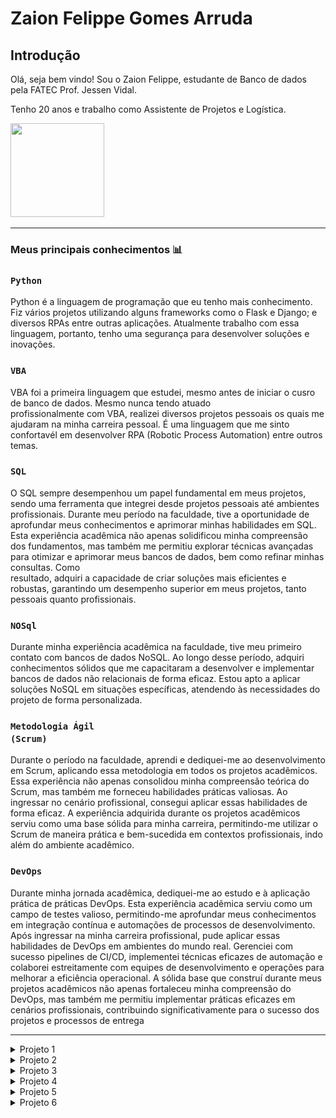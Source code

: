  # Zaion Felippe Gomes Arruda
  
  ## Introdução
  
  Olá, seja bem vindo! Sou o Zaion Felippe, estudante de Banco de dados pela FATEC Prof. Jessen Vidal. 
  
  Tenho 20 anos e trabalho como Assistente de Projetos e Logística. <br/>
  
  <img src="https://avatars.githubusercontent.com/u/81268185?v=4" height="150" width="150"/>

  ---
  
  ### Meus principais conhecimentos :bar_chart:
  
  ### <code>Python</code>
  
  Python é a linguagem de programação que eu tenho mais conhecimento. Fiz vários projetos utilizando alguns frameworks 
  como o Flask e Django; e diversos RPAs entre outras aplicações.
  Atualmente trabalho com essa linguagem, portanto, tenho uma segurança para desenvolver soluções e inovações.
  
  ### <code>VBA</code>
  
  VBA foi a primeira linguagem que estudei, mesmo antes de iniciar o cusro de banco de dados. Mesmo nunca tendo atuado 	 
  profissionalmente com VBA, realizei diversos projetos pessoais os quais me ajudaram na minha carreira pessoal. É uma 
  linguagem que me sinto confortavél em desenvolver RPA (Robotic Process Automation) entre outros temas.

  ### <code>SQL</code>
  
  O SQL sempre desempenhou um papel fundamental em meus projetos, sendo uma ferramenta que integrei desde projetos pessoais até ambientes profissionais. Durante meu 
  período na faculdade, tive a oportunidade de aprofundar meus conhecimentos e aprimorar minhas habilidades em SQL. Esta experiência acadêmica não apenas solidificou 
  minha 
  compreensão dos fundamentos, mas também me permitiu explorar técnicas avançadas para otimizar e aprimorar meus bancos de dados, bem como refinar minhas consultas. Como  
  resultado, adquiri a capacidade de criar soluções mais eficientes e robustas, garantindo um desempenho superior em meus projetos, tanto pessoais quanto profissionais.

  ### <code>NOSql</code>
 Durante minha experiência acadêmica na faculdade, tive meu primeiro contato com bancos de dados NoSQL. Ao longo desse período, adquiri conhecimentos sólidos que me 
 capacitaram a desenvolver e implementar bancos de dados não relacionais de forma eficaz. Estou apto a aplicar soluções NoSQL em situações específicas, atendendo às 
 necessidades do projeto de forma personalizada.

 ### <code>Metodologia Ágil (Scrum)</code>
 Durante o período na faculdade, aprendi e dediquei-me ao desenvolvimento em Scrum, aplicando essa metodologia em todos os projetos 
 acadêmicos. Essa experiência não apenas consolidou minha compreensão teórica do Scrum, mas também me forneceu habilidades práticas valiosas. Ao ingressar no cenário 
 profissional, consegui aplicar essas habilidades de forma eficaz. A experiência adquirida durante os projetos acadêmicos serviu como uma base sólida para minha carreira, 
 permitindo-me utilizar o Scrum de maneira prática e bem-sucedida em contextos profissionais, indo além do ambiente acadêmico.


 ### <code>DevOps</code>
 Durante minha jornada acadêmica, dediquei-me ao estudo e à aplicação prática de práticas DevOps. Esta experiência acadêmica serviu como um campo de 
 testes valioso, permitindo-me aprofundar meus conhecimentos em integração contínua e automações de processos de desenvolvimento. Após ingressar na minha 
 carreira profissional, pude aplicar essas habilidades de DevOps em ambientes do mundo real. Gerenciei com sucesso pipelines de CI/CD, implementei técnicas eficazes de 
 automação e colaborei estreitamente com equipes de desenvolvimento e operações para melhorar a eficiência operacional. A sólida base que construí durante meus projetos 
 acadêmicos não apenas fortaleceu minha compreensão do DevOps, mas também me permitiu implementar práticas eficazes em cenários profissionais, contribuindo 
 significativamente para o sucesso dos projetos e processos de entrega
 
 ---
  <details>
  
  <summary>Projeto 1</summary>
  
  # Projeto 1: 1º Semestre de 2021
  
  ### Parceiro Acadêmico
  FATEC São José dos Campos - Prof. Jessen Vidal
  
  ### Descrição do Projeto
  
Este projeto tem como objetivo criar um assistente virtual financeiro para ajudar pessoas a gerenciar melhor suas finanças pessoais. O assistente virtual foi capaz de se comunicar com o usuário por meio de comandos de voz ou texto, com acesso a informações financeiras do usuário, como contas bancárias, cartões de crédito e investimentos.
  
  ### Tecnologias adotadas na solução
  ### <img src="https://github.com/devicons/devicon/blob/master/icons/python/python-original.svg" width="40" height="40"/> Python 
  Neste projeto de assistente virtual financeiro, a tecnologia Python foi utilizada como linguagem de programação para a criação do software. Python é uma linguagem de programação de alto nível, com sintaxe simples e de fácil leitura, que é amplamente utilizada no desenvolvimento de soluções tecnológicas. É uma escolha popular para desenvolvimento de assistentes virtuais, pois tem uma grande variedade de bibliotecas disponíveis para processamento de linguagem natural, reconhecimento de voz, acesso a APIs de serviços financeiros, dentre outras funcionalidades.
  
  ### Contribuições Pessoais
  
Minhas contribuições para este projeto pode ajudar os usuários a tomar decisões informadas sobre finanças pessoais e investimentos, tornando esses assuntos mais acessíveis e compreensíveis para todos.

<details>
	
<summary>Descobrindo seu perfil</summary>

```py

def perfil():
    result = 0
    sai_som('Você já fez sua reserva de emergência? ')
    p1 = str(input('')).upper()

    sai_som('Aceitaria riscos para maximizar ganhos? ')
    p2 = str(input('')).upper()

    sai_som('Tem a meta de guardar dinheiro para um futuro a longo prazo, como aposentadoria? ')
    p3 = str(input('')).upper()

    sai_som('Você tem experiência ou formação no mercado financeiro? ')
    p4 = str(input('')).upper()

    sai_som('Você já investe ou investiu nos últimos meses? ')
    p5 = str(input('')).upper()

    sai_som('Você conseguiria destinar de 10% a 15% do seu salario a investimentos? ')
    p6 = str(input('')).upper()
	
    #bloco de condição -> atribuir link do código completo
	
    if result <8:
        sai_som(f'Você é um investidor Iniciante pois sua pontuação foi de {result} pontos!')
    if result >= 8 and result <10:
        sai_som(f'Você é um investidor Pleno pois sua pontuação foi de {result} pontos!')
    if result >= 10:
        sai_som(f'Você é um investidor Experiente pois sua pontuação foi de {result} pontos!')

 ```
 
Esse é um código consiste em uma função chamada perfil(). Ela tem como objetivo realizar uma espécie de "questionário" para determinar o perfil do investidor, a partir de algumas perguntas relacionadas ao comportamento financeiro e ao conhecimento em investimentos.
As perguntas são feitas por meio de uma mensagem sonora, seguida de uma pergunta apresentada na tela, onde o usuário deve responder digitando "sim" ou "não". As respostas são armazenadas em variáveis, que são avaliadas em um bloco de decisão condicional.
Cada resposta "sim" adiciona 2 pontos à pontuação total, enquanto cada resposta "não" adiciona apenas 1 ponto. Depois de avaliar todas as respostas, o código determina o perfil do investidor com base na pontuação total.
Se a pontuação for menor que 8, o investidor é classificado como "Iniciante". Se a pontuação estiver entre 8 e 9, o investidor é classificado como "Pleno". Se a pontuação for maior ou igual a 10, o investidor é classificado como "Experiente".
        
</details>

<details>

<summary>Buscando código de ação</summary>

  ```py
	def codigo():
	    sai_som('De qual empresa deseja saber o código de ação? ')
	    cod_acao = str(input('')).upper()

	    #Imprimi o valor e printa o código de ação
	    if cod_acao == ('NETFLIX'):
		sai_som('O código de ação dessa empresa é: NFLX34')

	    elif cod_acao == ('ITAU'):
		sai_som('O código de ação dessa empresa é: ITUB3F')

	    elif cod_acao == ('VALE'):
		sai_som('O código de ação dessa empresa é: VALE5')

	    elif cod_acao == ('PETROBRAS'):
		sai_som('O código de ação dessa empresa é: PETR4F')

	    elif cod_acao == ('FACEBOOK'):
		sai_som('O código de ação dessa empresa é: FB')
	
  ```
  
Este código contém uma função chamada codigo(), que solicita ao usuário o nome da empresa da qual ele deseja obter o código de ação. Em seguida, é feita uma verificação condicional para determinar qual é a empresa selecionada e, em seguida, é exibido o código de ação correspondente.
Cada if é verificado em ordem e, se uma correspondência for encontrada, o código correspondente é exibido e nenhum outro if será verificado.
É importante notar que o código pressupõe que o usuário digitará o nome da empresa corretamente, sem erros de digitação ou grafia. Se o usuário digitar o nome da empresa de maneira diferente do que foi previsto, o código não será capaz de reconhecer e retornar o código de ação correto.

</details>

<details>

<summary>Notícias</summary>

```py

from config import sai_som
import requests
from bs4 import BeautifulSoup
#Site utilizado: https://www.infomoney.com.br/ (Podendo haver expansão)
response = requests.get('https://www.infomoney.com.br/')
conteudo = response.content
site = BeautifulSoup(conteudo, 'html.parser')

#Html da notícia
noticias = site.find('div', attrs={'class': 'col-12 col-lg-6'})
noticias2 = site.find('div', attrs={'class': 'col-12 col-lg-6 px-0 px-lg-3 mb-3 mb-lg-0'})

def informacoes():
    #Notícia 1:
    atributo1 = noticias.find('div', attrs={'class': 'row m-0 border-t-mobile py-3 py-lg-0 pb-lg-3'})
    titulo1 = atributo1.find('span', attrs={'class': 'hl-title hl-title-4'})
    resposta1 = titulo1.text
    sai_som(resposta1)
    print()

     #Notícia 2
    atributo2 = noticias.find('div', attrs={'class': 'row m-0 py-3 border-t'})
    titulo2 = atributo2.find('span', attrs={'class': 'hl-title hl-title-4'})
    resposta2 = titulo2.text
    sai_som(resposta2 )
    print()
    
   #Mais notícias -> atribuir link do código completo

```

Esse código é responsável por extrair notícias do site InfoMoney e reproduzir em voz alta utilizando a função sai_som que está definida no arquivo config.py.
O código utiliza a biblioteca requests para fazer uma requisição ao site e obter o seu conteúdo, que é armazenado na variável conteudo. Em seguida, utiliza a biblioteca BeautifulSoup para "parsear" o conteúdo HTML e extrair as informações desejadas.
As notícias são representadas no código pelos atributos noticias e noticias2, que correspondem aos dois blocos de notícias que aparecem na página inicial do InfoMoney. Para cada notícia, o código utiliza o método find do objeto BeautifulSoup para encontrar o elemento HTML que contém o título da notícia, e em seguida extrai o texto do título usando o atributo text.
O código então chama a função sai_som para reproduzir o título da notícia em voz alta, e em seguida imprime uma linha vazia. O processo é repetido para as quatro notícias que o código está configurado para extrair.

</details>
  
## Aprendizados Efetivos HS

### Hard Skills
- Introdução às APIs: 	
	
	Definição de API (Interface de Programação de Aplicativos)
	Importância das APIs para a construção de software e aplicações
	Facilidade de integração entre diferentes sistemas e plataformas

- Desenvolvimento em Python com APIs:
	
	Utilização de bibliotecas Python, como requests e urllib
	Requisições HTTP às APIs e processamento de respostas
	Extração de informações relevantes dos dados retornados pelas APIs
	
- Exemplos de APIs na web:
	
	APIs de serviços financeiros para acessar cotações de ações e índices
	APIs de serviços de redes sociais para interagir com plataformas sociais
	Outras APIs disponíveis para integração com diferentes serviços

- Benefícios da integração com serviços externos:
	
	Desenvolvimento de soluções tecnológicas complexas de maneira simplificada
	Acesso a informações atualizadas e relevantes de serviços externos
	Incorporação de dados de serviços externos para fornecer recomendações personalizadas

- A importância do conhecimento em Python e APIs:
	
	Habilidade valiosa para qualquer desenvolvedor
	Combinação poderosa para o desenvolvimento de soluções eficientes e inovadoras

### Soft Skills

- Autonomia:
	Neste primeiro projeto eu estava iniciando meus estudos com programação, 
então tive que aprender a pesquisar sobre as tecnologias e logicas que iria aplicar;

- Comunicação:
	Para entender e realizar o projeto, tive de tirar muitas dúvidas com os 
professores e discutir ideias com meus colegas.

---

</details>

<details>


<summary>Projeto 2</summary>

  # Projeto 2: 2º Semestre de 2021
  
  ### Parceiro Acadêmico
  Necto Systems
  
   ### Descrição do Projeto
 A aplicação em questão tem como objetivo principal coletar métricas de um ou mais Sistemas Gerenciadores de Banco de Dados remotos, em intervalos regulares de tempo. Essas métricas incluem informações relevantes para o gerenciamento e manutenção desses sistemas, como por exemplo, uso de CPU, uso de memória, número de conexões, tempo de resposta, entre outras.

Ao coletar essas informações de forma periódica, a aplicação permite que o usuário tenha acesso a uma série histórica de dados, que pode ser utilizada para identificar padrões de uso, detectar problemas e avaliar o desempenho dos SGBDs ao longo do tempo. Com base nessas informações, o usuário é capaz de tomar decisões quanto à necessidade de manutenções, balanceamento e aumento de capacidade, bem como melhorias na infraestrutura (servidores), de forma a garantir a disponibilidade e a eficiência dos sistemas gerenciados pelo SGBD.

### Tecnologias adotadas na solução
### <img src="https://github.com/devicons/devicon/blob/master/icons/java/java-original.svg" width="40" height="40"/> Java  
	
Java é uma linguagem de programação amplamente utilizada no desenvolvimento de aplicativos corporativos. Uma das suas principais vantagens é a portabilidade, ou seja, o código escrito em Java pode ser executado em diferentes plataformas sem a necessidade de adaptações significativas.

Na aplicação em questão, a escolha da linguagem Java foi motivada por várias razões. Uma delas é a sua ampla disponibilidade de bibliotecas e frameworks para o desenvolvimento de aplicativos de coleta de dados e análise de métricas, o que pode ter acelerado o processo de desenvolvimento da aplicação.
 
### <img src="https://github.com/devicons/devicon/blob/master/icons/postgresql/postgresql-original.svg" width="40" height="40"/> PostgreSQL
	
A tecnologia PostgreSQL foi utilizada como o sistema gerenciador de banco de dados para armazenar e gerenciar as métricas coletadas pelos servidores remotos. O PostgreSQL é uma opção popular e avançada de sistema de gerenciamento de banco de dados relacional de código aberto, que oferece recursos avançados, incluindo suporte a SQL avançado, extensibilidade, replicação, transações e integridade referencial.

 ### Contribuições Pessoais
Responsável por desenvolver consultas SQL que permitiram exibir algumas métricas do banco de dados na aplicação. Esses itens foram identificados como um dos principais items do projeto, ou seja, uma necessidade importante a ser atendida para a efetividade da ferramenta.

Por meio de sua consultas, os usuários da aplicação puderam obter informações precisas sobre as  tabelas individualmente, permitindo uma melhor gestão do espaço em disco utilizado pelo sistema de gerenciamento de banco de dados.

<details>

<summary>Consulta para retornar o tamanhao do banco de dados</summary>
	
```Java

	public static void ExibirSelectTamanhoBanco(Connection con) {
		String sql = "SELECT pg_database.datname, pg_size_pretty(pg_database_size(pg_database.datname)) AS size FROM pg_database;";
		
		try {
			PreparedStatement pesquisa = con.prepareStatement(sql);
			ResultSet result = pesquisa.executeQuery();
			
			while(result.next()) {
				System.out.println(result.getString("datname") + " " + result.getString("size"));
			}
		}
		catch(Exception e) {
			
		}
	}
	
```
	
Esse código é outro método que também recebe como parâmetro uma conexão com um banco de dados PostgreSQL e exibe o tamanho do banco de dados em que a conexão está estabelecida, juntamente com o nome do banco.
Para isso, ele executa uma consulta SQL que seleciona o nome de cada banco de dados no servidor PostgreSQL e o tamanho de cada banco de dados em bytes. A função "pg_size_pretty" é usada para converter o tamanho em bytes para um formato mais legível, como KB, MB ou GB.
Em seguida, o código executa a consulta usando a conexão fornecida como parâmetro e itera sobre o resultado para exibir o nome e o tamanho de cada banco de dados em um formato legível. Ele imprime uma linha para cada banco de dados, contendo o nome do banco de dados e seu tamanho.
	
</details>
	
<details>
	
<summary>Integração JOptionPane no projeto</summary>

```java

public class TelaRegister extends JFrame {

	public TelaRegister() {
		// Configurações da janela
		setDefaultCloseOperation(JFrame.EXIT_ON_CLOSE);
		setBounds(100, 100, 396, 500);
		
		// Painel principal
		contentPane = new JPanel();
		contentPane.setBackground(Color.DARK_GRAY);
		contentPane.setBorder(new EmptyBorder(5, 5, 5, 5));
		setContentPane(contentPane);
		contentPane.setLayout(null);
		
		// Painel secundário
		JPanel panel = new JPanel();
		panel.setBackground(Color.GRAY);
		panel.setBounds(10, 11, 360, 439);
		contentPane.add(panel);
		panel.setLayout(null);
		
		// Labels e campos de texto
		JLabel lblNewLabel = new JLabel("PORTA:");
		// ...
		txfPor = new JTextField();
		// ...
		
		// Ícone
		JLabel lblNewLabel_1 = new JLabel("");
		lblNewLabel_1.setIcon(new ImageIcon(TelaRegister.class.getResource("/img/necto.png")));
		lblNewLabel_1.setBounds(10, 282, 340, 146);
		panel.add(lblNewLabel_1);
		
		// Botão de submit
		JButton btnSub = new JButton("SUBMIT");
		// ...
	}
}

	
```
A classe TelaRegister define o conteúdo e o comportamento da janela de registro.	
O código define uma janela de registro com campos de entrada para informações de conexão (porta, banco de dados, usuário e senha) e um botão "SUBMIT" para enviar essas informações e iniciar uma conexão. Se a conexão for bem-sucedida, uma nova janela chamada Principal é aberta.
	
</details>
	
<details>

<summary>Configurando opções de métricas</summary>

```java

public class Principal extends JFrame {
    private JPanel contentPane;

    public Principal(LoginModel login) {
        setDefaultCloseOperation(JFrame.EXIT_ON_CLOSE);
        setBounds(100, 100, 582, 424);
        
        // Criação da barra de menu
        JMenuBar menuBar = new JMenuBar();
        setJMenuBar(menuBar);
        
        // Menu "Métricas"
        JMenu mnMetricas = new JMenu("Métricas");
        menuBar.add(mnMetricas);
        
        // Item de menu "Tamanho dos Bancos"
        JMenuItem mntmTamanhoBancos = new JMenuItem("Tamanho dos Bancos");
        // ...
        mnMetricas.add(mntmTamanhoBancos);
        
        // Item de menu "Tamanho Tabelas"
        JMenuItem mntmTamanhoTabelas = new JMenuItem("Tamanho Tabelas");
        // ...
        mnMetricas.add(mntmTamanhoTabelas);
        
        // Item de menu "Instruções Chamadas Mais de 1000x"
        JMenuItem mntmInstrucoes1000x = new JMenuItem("Instruções Chamadas Mais de 1000x");
        // ...
        mnMetricas.add(mntmInstrucoes1000x);
        
        // Item de menu "Instruções Mais Demoradas"
        JMenuItem mntmInstrucoesMaisDemoradas = new JMenuItem("Instruções Mais Demoradas");
        // ...
        mnMetricas.add(mntmInstrucoesMaisDemoradas);
        
        // Item de menu "Instruções Mais Demoradas Em Média"
        JMenuItem mntmInstrucoesMaisDemoradasMedia = new JMenuItem("Instruções Mais Demoradas Em Média");
        // ...
        mnMetricas.add(mntmInstrucoesMaisDemoradasMedia);
        
        // Menu "Sair"
        JMenu mnSair = new JMenu("Sair");
        menuBar.add(mnSair);
        
        // Item de menu "Sair"
        JMenuItem mntmSair = new JMenuItem("Sair");
        // ...
        mnSair.add(mntmSair);
        
        // Painel de conteúdo
        contentPane = new JPanel();
        contentPane.setBorder(new EmptyBorder(5, 5, 5, 5));
        setContentPane(contentPane);
        contentPane.setLayout(new BorderLayout(0, 0));
    }
}

	
```
	
A classe Principal representa a janela principal da aplicação, que possui um menu de métricas relacionadas ao banco de dados. O menu é composto por várias opções, como "Tamanho dos Bancos", "Tamanho Tabelas", "Instruções Chamadas Mais de 1000x", "Instruções Mais Demoradas" e "Instruções Mais Demoradas Em Média". Cada opção do menu é associada a um evento de clique que abre uma nova janela correspondente à métrica selecionada.
Quando uma opção de métrica é selecionada, a janela principal é fechada e substituída pela janela da métrica selecionada. Essa abordagem permite que o usuário navegue entre as diferentes métricas disponíveis na aplicação, cada uma com sua própria janela e funcionalidades específicas.
Essa estrutura de menu fornece uma maneira intuitiva para os usuários interagirem com as métricas do banco de dados, facilitando a análise e visualização dos dados relevantes.
	
</details>

## Aprendizados Efetivos HS

### Hard Skills

- Utilização de um Sistema de Gerenciamento de Banco de Dados (SGBD):
	
	Aprendi a utilizar um SGBD para coletar, armazenar e manipular informações.
	Tornei-me familiarizado com as funcionalidades oferecidas pelo SGBD.
	
- Manipulação de dados em ambiente de banco de dados:

	Desenvolvi habilidades na criação de consultas SQL para extrair informações específicas do banco de dados.
	Utilizei outros comandos, além de consultas, para manipular e transformar os dados conforme necessário.

- Conhecimento em ferramentas de gerenciamento de banco de dados:
	
	Adquiri experiência no uso de ferramentas de gerenciamento de banco de dados, como o PostgreSQL.
	Aprendi a utilizar essas ferramentas de forma efetiva para administrar e configurar o banco de dados.

- Desenvolvimento de consultas e rotinas:
	
	Contribuí para o desenvolvimento da aplicação criando consultas SQL e rotinas que permitiram a coleta de métricas importantes.
	Utilizei consultas SQL para obter informações relevantes, como o tamanho das tabelas e do banco de dados.

- Geração de séries históricas e métricas:
	
	Utilizei as habilidades em manipulação de dados e consultas SQL para gerar séries históricas e métricas relevantes para os usuários da aplicação.
	Contribuí para a geração de informações valiosas que auxiliaram os usuários na análise e tomadas de decisões.
	Essas experiências e habilidades foram aplicadas ao longo do projeto, contribuindo para o desenvolvimento da aplicação e agregando valor ao produto final.

### Soft Skills

- Trabalho em equipe:

  	Revisei o código de meus colegas e os ajudei a realizar suas tarefas;

 - Gestão de tempo:

	Para realizar as tasks definidas;


 ---
 
</details>

<details>


<summary>Projeto 3</summary>

  # Projeto 3: 3º Semestre de 2022
  
  ### Parceiro Acadêmico
  MidAll LTDA
  
  ### Descrição do Projeto
  
  O projeto consiste na criação de  um mini motor de regras com uma interface onde as regras das promoções possam ser cadastradas e aplicadas no momento que os itens forem para o     
  carrinho de compras. Alguns exemplos de mecânicas: compre 2 produtos e tenha 10% de desconto. Na compra de 2 produtos, ganhe mais 1. Na compra de 3 produtos, 
  ganhe 50% de desconto no item de menor valor.
  
  ### Tecnologias adotadas na solução
  
  ### <img src="https://github.com/devicons/devicon/blob/master/icons/spring/spring-original.svg" width="40" height="40"/> Spring boot
  O funcionamento do e-commerce foi construído utilizando o Spring Boot.
  O Spring Boot é um framework Java open source que tem como objetivo facilitar esse processo em aplicações Java. Consequentemente, ele traz mais agilidade para o 
  processo de desenvolvimento, uma vez que devs conseguem reduzir o tempo gasto com as configurações iniciais.
  
  ### <img src="https://github.com/devicons/devicon/blob/master/icons/angularjs/angularjs-original.svg" width="40" height="40"/> Angular
  Para visualização da aplicação foi utilizado Angular.
  Angular é uma plataforma e framework para construção da interface de aplicações usando HTML, CSS e, principalmente, JavaScript, criada pelos desenvolvedores da 
  Google. Ele possui alguns elementos básicos que tornam essa construção interessante.
  
  ### <img src="https://github.com/devicons/devicon/blob/master/icons/sqlite/sqlite-original.svg" width="40" height="40"/> SQLite
  Para persistências dos dados foi utilizado o SQLite.
  SQLite é uma biblioteca em linguagem C que implementa um banco de dados SQL embutido. Programas que usam a biblioteca SQLite podem ter acesso a banco de dados SQL 
  sem executar um processo SGBD separado
  
  ### Contribuições Pessoais 
  
  Responsável por realizar integração do back-end com o front-end, enviando e recebendo requisções entre eles e criando as telas para melhor UX do cliente. 
  
<details>

<summary>Observable</summary>

  ```js

  export class ProductsService {

  constructor(private http : HttpClient) { }

  insert( product : Product) : Observable<Product>{
    let obj = {
      "discount" : product.discount,
      "name" : product.name,
      "price" : product.price,
      "description" : product.description,
      "categories" : [
          {
              "id": product.categories
          }
      ]

    }
    return this.http.post<Product>('http://localhost:8080/products', obj)

  }
  }

  ```
	
Por padrão do Angular, utilizei o Observable para lidar com a variedade de operações assíncronas, como solicitações e respostas AJAX, no contexto da comunicação HTTP. Para isso, fiz uso do módulo HttpClient fornecido pelo Angular.
No construtor da classe ProductsService, injetei a dependência do HttpClient, permitindo assim que eu utilizasse os métodos disponíveis para realizar requisições HTTP. O método insert foi criado para inserir um novo cadastro de produto no sistema.
Ao utilizar o Observable<Product> como tipo de retorno do método insert, estou indicando que a chamada para o servidor retornará um fluxo de dados assíncrono, representando o resultado da operação de inserção. Isso é especialmente útil quando lidamos com operações que podem levar algum tempo para serem concluídas, como as requisições HTTP.
Dentro do método insert, criei um objeto obj que contém as propriedades do produto a ser cadastrado, como desconto, nome, preço, descrição e categoria. Em seguida, utilizei o método http.post<Product>('http://localhost:8080/products', obj) do HttpClient para enviar uma requisição HTTP POST para o endpoint http://localhost:8080/products, passando o objeto obj como carga útil (payload) da requisição.
O Observable<Product> retornado pela chamada ao http.post permite que o código que consome esse método se inscreva (subscribe) no fluxo de dados assíncrono resultante. Dessa forma, é possível aguardar a resposta do servidor e realizar ações apropriadas, como tratar a resposta recebida, exibir mensagens ao usuário ou atualizar o estado da aplicação.
Ao utilizar o Observable, estamos adotando uma abordagem reativa para lidar com operações assíncronas. Isso nos permite trabalhar de forma mais eficiente e concisa, evitando bloqueios e tornando o código mais fácil de entender e dar manutenção.
	
</details>


<details>

<summary>Tela de listagem de produtos</summary>

 <img src="https://github.com/ZaionKun/Bertoti_PP/blob/main/metodologiaPCT/img/list_products.png" width="600" height="300"/>
 
Com a finalidade de agilizar o gerenciamento dos produtos no sistema, implementei uma tela de listagem que possibilita a adição de promoções, a edição e exclusão dos produtos cadastrados. Essa tela apresenta uma visualização organizada e intuitiva dos produtos, permitindo ao usuário acessar facilmente as funcionalidades de edição e exclusão de cada produto.
Ao adicionar uma promoção a um produto, o usuário pode especificar um desconto a ser aplicado ao preço original. Isso permite a criação de ofertas especiais e a atualização do valor do produto de forma dinâmica.
A funcionalidade de edição dos produtos cadastrados permite ao usuário atualizar informações como nome, preço, descrição e categoria do produto. Isso oferece flexibilidade para ajustar os detalhes dos produtos de acordo com as necessidades do negócio.
Além disso, a opção de exclusão dos produtos cadastrados proporciona uma forma prática de remover itens que não são mais necessários no sistema, mantendo o banco de dados organizado e atualizado.
Essa tela de listagem, com suas funcionalidades de adição de promoções, edição e exclusão de produtos, contribui para uma gestão eficiente e facilita o processo de manutenção do catálogo de produtos no sistema.
	
</details>

<details>

<summary>Tela de promoção</summary>

 <img src="https://github.com/ZaionKun/Bertoti_PP/blob/main/metodologiaPCT/img/promotion.png" width="600" height="300"/>
 
Tendo os produtos cadastrados no sistema, foi necessário implementar a opção de inserir promoções neles, oferecendo diferentes tipos de descontos e ofertas especiais. Essa funcionalidade permite que o usuário aplique promoções de forma flexível e personalizada aos produtos, proporcionando benefícios aos clientes e impulsionando as vendas.
Ao acessar a opção de inserir uma promoção, o usuário pode selecionar entre diversos tipos de descontos, como desconto percentual, desconto em valor fixo ou promoções especiais, como "Leve 2, Pague 1" ou "Desconto progressivo". Essa variedade de opções permite ao usuário criar promoções atrativas e adaptadas às estratégias de marketing da empresa.
Ao selecionar um tipo de promoção, o usuário pode definir os parâmetros correspondentes, como a porcentagem de desconto, o valor fixo do desconto ou as condições especiais da promoção. Essas informações são então aplicadas aos produtos selecionados, atualizando seus preços e refletindo as promoções no sistema.
A inclusão de opções de promoções no sistema proporciona uma maior flexibilidade e controle sobre as estratégias de vendas da empresa. Permite a criação de campanhas promocionais mais eficientes, capazes de atrair e fidelizar clientes, além de impulsionar o volume de vendas dos produtos. Essa funcionalidade contribui para o sucesso e a competitividade do negócio, ao proporcionar ações promocionais personalizadas e impactantes.

</details>

<details>

<summary>Tela de carrinho de compras</summary>

 <img src="https://github.com/ZaionKun/Bertoti_PP/blob/main/metodologiaPCT/img/carrinho%20de%20compras.png" width="600" height="300"/>
 
Desenvolvi uma tela dedicada ao carrinho de compras do usuário, onde são exibidos os produtos registrados juntamente com suas respectivas promoções. Essa tela foi projetada com o objetivo de proporcionar uma experiência de compra aprimorada, facilitando a visualização e o gerenciamento dos produtos selecionados pelo usuário.
Durante o processo de desenvolvimento, foram necessárias pesquisas e consultas à documentação oficial do Angular, a fim de obter informações e orientações sobre as melhores práticas e recursos disponíveis. Essa pesquisa permitiu a implementação eficiente das funcionalidades necessárias, seguindo as etapas explicadas nos capítulos anteriores do projeto.
Após algumas semanas de trabalho, a implementação da tela do carrinho de compras foi concluída com sucesso. A tela foi cuidadosamente projetada para exibir de forma clara e organizada os produtos selecionados pelo usuário, juntamente com as promoções aplicáveis a cada um deles. Isso permite que o usuário tenha uma visão completa dos produtos em seu carrinho, incluindo informações sobre preços, descontos e qualquer outra promoção especial disponível.
A tela do carrinho de compras visa melhorar a experiência de compra do usuário, oferecendo uma interface intuitiva e funcionalidades úteis, como a possibilidade de atualizar quantidades, remover produtos do carrinho e visualizar o valor total a ser pago. Com essa implementação, espera-se que o processo de compra seja mais eficiente e agradável para o usuário, contribuindo para o sucesso da plataforma de e-commerce.

</details>
  
## Aprendizados Efetivos HS

### Hard Skills
 Neste projeto aprendi a trabalhar com Angular, consultando a documentação oficial da tecnologia consegui desenvolver o front-end do projeto. Com isso consegui           distinguir a velocidade de profundidade e velocidade em diferentes métodos de pesquisa e estudo. Diversos tutoriais estão disponíveis ensinando a realizar grande   partes das etapas de projetos deste tipo, e estes conteúdos possuem sua importância. Entretanto, a consulta na documentação das tecnologias, se mostrou muito mais   completa, rápida e confiável do que qualquer fonte terceira. Experiência e aprendizado valiosos até hoje.
 Aprendi mais sobre arquitetura de software. Foi a primeira vez em que trabalhei de fato com uma aplicação frontend separada dos serviços chamados de "backend".     Por conta desta experiência, fui inserido a um novo nível de exigência para a contrução de um sistema web, tendo que me preocupar com o formato e conteúdo           específico das requisições possíveis de entrada no serviço desenvolvido.

  - Criação de API que se provê serviços e se comunica com outros aplicações: sei fazer com autonomia

  - Desenvolvimento de scripts em Angular: sei fazer com autonomia

### Soft Skills

- Comunicação:

	Realizamos reuniões regulares para debater o andamento das tarefas definidas;

- Gestão de tempo:

	Para realizar as tasks definidas;

---

</details>
 
<details>


<summary>Projeto 4</summary>

  # Projeto 4: 4º Semestre de 2022
  
 ### Parceiro Acadêmico
  Subiter
  
 ### Descrição do Projeto
 
 O projeto teve como desafio a sincronização dos dados administrativos, financeiros e operacionais referentes aos serviços prestados pela empresa. A falta de organização dos    	dados acarreta lentidão para atender chamados, e confusão na interpretação dos indicadores comerciais e financeiros.

### Tecnologias adotadas na solução

### <img src="https://github.com/devicons/devicon/blob/master/icons/oracle/oracle-original.svg" width="40" height="40"/> Oracle cloud

O Oracle Cloud é uma tecnologia de banco de dados em nuvem desenvolvida pela Oracle Corporation, que oferece diversas vantagens para empresas que precisam de alta disponibilidade, escalabilidade e segurança em seus sistemas de gerenciamento de dados.

### <img src="https://github.com/devicons/devicon/blob/master/icons/spring/spring-original.svg" width="40" height="40"/> Spring boot

Spring Boot é um framework de código aberto para construção de aplicações em Java. Ele é projetado para simplificar o desenvolvimento de aplicativos com base em Spring Framework, fornecendo um conjunto de recursos e bibliotecas pré-configurados que permitem que os desenvolvedores criem aplicativos com rapidez e facilidade.

### <img src="https://github.com/devicons/devicon/blob/master/icons/vuejs/vuejs-original.svg" width="40" height="40"/> VueJs

Vue.js é um framework JavaScript flexível e reativo que ajuda os desenvolvedores a construir interfaces de usuário escaláveis e reutilizáveis, tornando o desenvolvimento de aplicativos mais eficiente e intuitivo.

### Contribuições Pessoais 

Responsável por criar o template inicial do VueJs com as configurações adequadas para o projeto. Autor das comunicações entre camadas e responsável de realizar algumas funcionalidades para melhorar a UX e dockerizando o front-end.

<details>

<summary>Deploy com Docker </summary>

```yml
FROM node:lts-alpine

RUN npm install -g http-server

WORKDIR /app

COPY package*.json ./

RUN npm install

COPY . .

RUN npm run build

EXPOSE 4200

CMD [ "http-server", "dist" ]	

```
A imagem é baseada na imagem Alpine do Node.js LTS. O arquivo instrui o Docker a instalar o servidor http-server globalmente, definir um diretório de trabalho para a aplicação e copiar os arquivos de configuração do projeto para o contêiner. Em seguida, o Docker instala as dependências do projeto, compila a aplicação e expõe a porta 4200 para permitir conexões de entrada. Finalmente, o Docker define um comando padrão para iniciar o servidor http-server e servir a pasta "dist" na porta 4200 quando o contêiner for iniciado. Este Dockerfile é útil para facilitar o processo de implantação de um projeto Node.js e garantir que a aplicação seja executada de forma consistente em diferentes ambientes.
	
</details>

<details>

<summary>Frontend</summary>

<img src="https://github.com/ZaionKun/Bertoti_PP/blob/main/metodologiaPCT/img/tela%20login.png" width="400" height="300"/>
	
Para tela de login ficar com esse design, usei o código abaixo:
	
```css

<style scoped>
body {
  margin: 0;
  padding: 0;
  font-family: Arial, Helvetica, sans-serif;
  background: radial-gradient(#e63808, #f3eb00);
  height: 100vh;
  overflow: hidden;
}
.box {
  width: 400px;
  padding: 40px;
  position: absolute;
  top: 50%;
  left: 50%;
  transform: translate(-50%, -50%);
  background: #fcfcfc;
  text-align: center;
  border-radius: 25px;
}
.box h1 {
  color: white;
  text-transform: uppercase;
  font-weight: 500;
}
.box input[type="text"],
.box input[type="password"] {
  border: 0;
  background: none;
  display: block;
  margin: 20px auto;
  text-align: center;
  border: 2px solid #e63808;
  padding: 14px 10px;
  width: 200px;
  outline: none;
  color: rgb(0, 0, 0);
  border-radius: 24px;
  transition: 0.25s;
}
.box input[type="text"]:focus,
.box input[type="password"]:focus {
  width: 280px;
  border-color: #f3eb00;
}
.box button[type="button"] {
  border: 0;
  background: none;
  display: block;
  margin: 20px auto;
  text-align: center;
  border: 2px solid #f3eb00;
  padding: 14px 40px;
  outline: none;
  color: rgb(3, 3, 3);
  border-radius: 24px;
  transition: 0.25s;
  cursor: pointer;
}
.box button[type="button"]:hover {
  background: #2ecc71;
  border-color: #2ecc71
}
</style>

```
Utilizei css para desevolver as cores da tela e deixando os inputs com movimento ao escrever.
Especificamente, esse código cria uma caixa centralizada na página que contém um título, dois campos de entrada (para texto e senha) e um botão. A caixa tem um fundo branco, bordas vermelhas e um raio de borda arredondado. O gradiente radial de vermelho para amarelo cria um fundo atraente e dinâmico para a página. Quando o usuário clica em um campo de entrada, a borda muda para amarelo para indicar que está ativo. Quando o usuário passa o mouse sobre o botão, a cor de fundo e a cor da borda mudam para verde para indicar que é um botão interativo.

</details>

<details>

<summary>Integração de token Back-End com Front-End</summary>

Foi necessário criar token ao fazer o login para questões de segurança do sistema, no front-end realizei a passagem do token em todas as funções, segue um exemplo abaixo:

```js

export default{
    listar:(token) =>{
        return http.get('/servico', {headers:{Authorization: `Bearer ${token}`}})
    },

    salvar:(servico, token)=>{
        return http.post('/servico', servico, {headers:{Authorization: `Bearer ${token}`}})
    },

    deletar:(id, token)=>{
        return http.delete('/servico/' + id, {headers:{Authorization: `Bearer ${token}`}})
    },

    atualizar:(servico, token)=>{
        return http.put('/servico/' + servico.id , servico, {headers:{Authorization: `Bearer ${token}`}})
    }
}

```
O token é usado para autenticação e autorização, garantindo que apenas usuários autorizados possam criar, atualizar ou excluir serviços.
	
</details>
	
## Aprendizados Efetivos HS

### Hard Skills
	
- Aprendizado do Vue.js: 
	
	Durante o projeto, foi necessário aprender a trabalhar com o Vue.js, uma tecnologia JavaScript popular para construção de interfaces de usuário.

- Consulta à documentação oficial:
	
	Para aprofundar o conhecimento na tecnologia, foi fundamental consultar a documentação oficial do Vue.js. Isso permitiu compreender melhor as nuances e recursos mais avançados da 	tecnologia.

- Estudo aprofundado: 
	
	A experiência ressaltou a importância de se dedicar a um estudo aprofundado para adquirir um conhecimento mais sólido e consistente. Embora tutoriais possam ser úteis, é necessário ir     	  além e explorar a documentação completa da tecnologia.

- Conhecimento sólido: 
	
	O estudo aprofundado proporcionou um entendimento mais completo do Vue.js, permitindo o desenvolvimento de um projeto mais completo e eficiente.

- Busca constante por conhecimento: 
	
	A experiência destacou a importância de buscar constantemente novos conhecimentos e se manter atualizado em relação às novas tecnologias e tendências de mercado. Isso é essencial para 	se manter relevante e competitivo no campo profissional.

- Habilidades valiosas:
	
	Aprofundar-se na documentação e adquirir um conhecimento mais sólido do Vue.js resultou no desenvolvimento de habilidades valiosas, que podem ser aplicadas em futuros projetos e        
	contribuir para o crescimento profissional.

### Soft Skills

- Proatividade:

  	Realizei algumas tarefas que ainda não tinham sido determinadas para um membro específico do grupo;
 
 - Trabalho em equipe:

   	Compartilhei com o grupo os conhecimentos que aprendi durante as pesquisas para facilitar o desenvolvimento;


---

</details>

<details>

<summary>Projeto 5</summary>

  # Projeto 5: 5º Semestre de 2023
  
 ### Parceiro Acadêmico
  MidAll LTDA
  
 ### Descrição do Projeto
 
Este projeto consiste na automatização a jornada de download de arquivos, armazenados em uma plataforma de vídeo, transferindo-os para a nuvem, através do desenvolvimento de uma aplicação como serviço, contando apenas com um menu de configuração para o usuário, que terá os parâmetros necessários para o processo de download do serviço automaticamente , gerando alertas em caso de erro no processamento. Salve os metadados do arquivo para construir um dashboard para monitorar a execução do serviço e posteriormente analisar resultados e indicadores.


### Tecnologias adotadas na solução

### <img src="https://github.com/devicons/devicon/blob/master/icons/microsoftsqlserver/microsoftsqlserver-plain.svg" width="40" height="40"/> Microsoft SQL Server

O SQL Server é um software de gerenciamento de banco de dados relacional que permite que os usuários armazenem, acessem e manipulem dados de forma eficiente. Ele usa a linguagem SQL (Structured Query Language) para executar operações de banco de dados, como consultas, inserções, atualizações e exclusões.

### <img src="https://github.com/devicons/devicon/blob/master/icons/python/python-original.svg" width="40" height="40"/> Python

 Python é uma linguagem de programação amplamente usada em aplicações da Web, desenvolvimento de software, ciência de dados e machine learning (ML).

### <img src="https://github.com/devicons/devicon/blob/master/icons/vuejs/vuejs-original.svg" width="40" height="40"/> VueJs

Vue.js é um framework JavaScript flexível e reativo que ajuda os desenvolvedores a construir interfaces de usuário escaláveis e reutilizáveis, tornando o desenvolvimento de aplicativos mais eficiente e intuitivo.

### Contribuições Pessoais 

Fui encarregado a de definir e estruturar a arquitetura do projeto, responsável por escolher as tecnologias e bibliotecas mais adequadas para enfrentar os desafios específicos do projeto. Além disso, lidei com questões relacionadas a práticas DevOps para assegurar a mais alta qualidade do projeto, implementando processos e ferramentas que garantam a eficiência operacional, colaboração contínua e entrega confiável do produto final.

<details>

<summary>Arquitetura do projeto</summary>

Para mais detalhes da arquitetura, acesse o link abaixo:

### Back-end
#### 🔗 [Flowchart Miro Link](https://miro.com/app/board/uXjVMCTZABU=/)

<h1 align="center"> <img src = "https://github.com/TechNinjass/midall-parent/blob/main/docs/Images/backend-miro.png" /></h1>

### Front-end
#### 🔗 [Flowchart Miro Link](https://miro.com/app/board/uXjVMCVa9pE=/)

<h1 align="center"> <img src = "https://github.com/TechNinjass/midall-parent/blob/main/docs/Images/frontend-miro.png" /></h1>
	
</details>

<details>

<summary>Continuous Integration</summary>

### Back-end
No desenvolvimento do backend, segui uma abordagem cuidadosa para evitar problemas relacionados a versões de bibliotecas e incompatibilidades. Inicialmente, implementei uma metodologia rigorosa para gerenciar as dependências, garantindo que as versões das bibliotecas fossem compatíveis entre si. Estabeleci um padrão consistente para importações de bibliotecas, promovendo uma estrutura organizada e fácil de manter. Além disso, priorizei a execução de testes unitários abrangentes, assegurando que cada componente do código fosse validado quanto à sua funcionalidade, confiabilidade e integridade

<details> 
	
```yml

name: Python application

on:
  push:
    branches:
      - '*'
  pull_request:
    branches:
      - '*'

permissions:
  contents: read

jobs:
  build:

    runs-on: ubuntu-latest

    steps:
      - uses: actions/checkout@v3
      - name: Set up Python 3.10
        uses: actions/setup-python@v3
        with:
          python-version: "3.10"
      - name: Install dependencies
        run: |
          python -m pip install --upgrade pip
          if [ -f requirements.txt ]; then pip install -r requirements.txt; fi
      - name: Lint with flake8
        run: |
          flake8 . --count --select=E9,F63,F7,F82 --show-source --statistics
          flake8 . --count --exit-zero --max-complexity=10 --max-line-length=127 --statistics
      - name: Sort imports with isort
        run: |
          isort .
      - name: Test with pytest
        run: |
          pytest
  
```
</details>

### Front-end

No frontend, assegurei que todas as bibliotecas fossem instaladas na mesma versão para evitar conflitos e inconsistências. Realizei uma verificação minuciosa das dependências, garantindo que estivessem sincronizadas. Além disso, desenvolvi e executei testes para validar a integridade e o desempenho das funcionalidades implementadas. Essas medidas garantiram não apenas a estabilidade do sistema, mas também uma experiência consistente e sem problemas para os usuários finais. 

<details>

 ```yml
name: Vue.js CI

on:
  push:
    branches:
      - '*'
  pull_request:
    branches:
      - main
jobs:
  build:
    runs-on: ubuntu-latest
    steps:
      - name: Checkout code
        uses: actions/checkout@v2
      - name: Install dependencies
        run: npm install
      - name: Build
        run: npm run build
      - name: Test
        run: npm run test  
  
```
</details>

</details>

<details>
	
<summary>Serviço de transferência de arquivos</summary>
</br>

No âmbito deste projeto, desenvolvi um serviço altamente eficiente responsável por capturar as configurações pré-definidas ou definidas pelo usuário. Este serviço foi projetado para transferir arquivos de uma nuvem para outra, otimizando o processo ao transformar esses arquivos em bytes antes da transferência. Após a conclusão bem-sucedida da transferência, o serviço automaticamente realiza a exclusão do arquivo na nuvem de origem. Essa solução não apenas garante uma transferência segura e confiável dos dados, mas também otimiza o uso do espaço de armazenamento, proporcionando uma experiência eficaz e sem complicações para o usuário final.
</br>

<details>

```py

class FileModelService:
    def __init__(self):
        self.google_drive = GoogleDrive()
        self.azure = Azure()

    def transfer_files(self):
        container_client = self.azure.connection_azure(use_json=True)
        files_drive = self.google_drive.list_files().get('files')

        if not files_drive:
            print("Nenhum arquivo encontrado no Google Drive.")
            return

        with open(sp.PARAMETERS_TRANSFER) as f:
            params = json.load(f)
        folder_name = params.get('folder_azure')

        for item in files_drive:
            file_name = item.split("(")[0].strip()
            file_id = item.split("(")[1].replace(")", "")
            file_content = self.google_drive.download_file(file_id)

            if not isinstance(file_content, bytes):
                file_content = bytes(str(file_content), 'utf-8')

            transfer = FileTransferModel()
            transfer.name = file_name
            transfer.size = len(file_content)
            transfer.format = file_name.split(".")[-1]
            transfer.date_upload = datetime.now()
            transfer.data_transfer = datetime.now()
            
            blob_path = f"{folder_name}/{file_name}" if folder_name else file_name
            
            if blob_path != None:
                blob_client = container_client.get_blob_client(container='midall', blob=blob_path)
            else:
                blob_client = container_client.get_blob_client(container='midall', blob=file_name)
            try:
                blob_client.upload_blob(file_content, overwrite=True)
                print(f"Arquivo {file_name} transferido com sucesso para o Azure Blob Storage!")
                self.google_drive.remove_files(file_id)
                print(f"Arquivo {file_name} deletado do Google Drive!")
                transfer.status = 'transferido'
                plyer.notification.notify(
                    title='Transferência Concluída',
                    message=f'Arquivo "{file_name}" foi transferido com sucesso para o Azure Blob Storage!',
                    app_name='Midall Transfer',
                    timeout=5
                )
            except AzureError as ex:
                print('Um erro ocorreu durante o upload do arquivo: {}'.format(ex))
                transfer.status = 'erro: {}'.format(str(ex))
                plyer.notification.notify(
                    title='Ocorreu um erro ao transferir',
                    message=f'Arquivo "{file_name}" não foi transferido!',
                    app_name='Midall Transfer',
                    timeout=5
                )
            transfer.save()

            if not isinstance(file_content, bytes):
                file_content = bytes(str(file_content), 'utf-8')

```
</details>

Além disso, implementei um funcionalidade de alertas para fornecer notificações precisas durante todo o processo de transferência de arquivos. Os alertas são acionados quando o arquivo é transferido com sucesso, quando ocorre um erro durante a transferência ou quando o arquivo é deletado na nuvem de origem. Esses alertas são essenciais para manter os usuários informados em tempo real sobre o status das operações, garantindo transparência, confiabilidade e um controle eficaz sobre o fluxo de dados entre as nuvens. Para tudo isso ficar de uma forma légivel e estrutural implementei com o padrão de projeto "observer", Neste trecho, quando a transferência de um arquivo é concluída com sucesso, o código notifica os observadores sobre essa mudança de estado específica (a conclusão bem-sucedida da transferência) usando plyer.notification.notify. Portanto, neste contexto:

O FileModelService atua como o objeto "observado".
O método transfer_files atua como o método que muda o estado do objeto observado.
O plyer.notification.notify atua como o mecanismo de notificação que informa outros objetos (observadores) sobre a mudança de estado.

</br>
</details>

<details>

<summary>Padrões de projetos</summary>
</br>
Para conseguir fazer as transferências dos arquivos, foi necessário abrir conexão com as clouds, com isso segui com "Singleton Pattern". Concentrei a conexão em uma única classe persistente em toda a execução do programa para ambas clouds

</br>

Drive:

<details>
	
```py

class GoogleDrive:
    def __init__(self):
        self.credentials = None

    def get_creds(client_id, client_secret):
        flow = InstalledAppFlow.from_client_config(
            {
                "installed": {
                    "client_id": client_id,
                    "client_secret": client_secret,
                    "redirect_uris": ["urn:ietf:wg:oauth:2.0:oob"],
                    "auth_uri": "https://accounts.google.com/o/oauth2/auth",
                    "token_uri": "https://oauth2.googleapis.com/token",
                    "auth_provider_x509_cert_url": "https://www.googleapis.com/oauth2/v1/certs",
                }
            },
            scopes=["https://www.googleapis.com/auth/drive"],
        )

        credentials = flow.run_local_server(port=0, access_type='offline', include_granted_scopes=False)

        with open(sp.DRIVE_CREDENTIALS, "w") as token:
            json.dump({
                "token": credentials.token,
                "refresh_token": credentials.refresh_token,
                "token_uri": credentials.token_uri,
                "client_id": credentials.client_id,
                "client_secret": credentials.client_secret,
                "scopes": credentials.scopes,
            }, token)

        credentials = credentials
        return credentials, {"message": "Conexão realizada com sucesso."}

```
</br>
</details>

Azure:

<details>
	
```py

class Azure():
    def __init__(self):
        self.account_name = None
        self.account_key = None
        self.container_name = None

    def connection_azure(self, account_name=None, account_key=None, container_name=None, use_json=True):
        if use_json:
            if os.path.exists(sp.AZURE_CREDENTIALS):
                with open(sp.AZURE_CREDENTIALS, "r") as f:
                    credentials = json.load(f)
                if (account_name is None or account_name == credentials["account_name"]) and \
                (account_key is None or account_key == credentials["account_key"]) and \
                (container_name is None or container_name == credentials["container_name"]):
                    connect_str = f'DefaultEndpointsProtocol=https;AccountName={credentials["account_name"]};AccountKey={credentials["account_key"]};EndpointSuffix=core.windows.net'
                    return BlobServiceClient.from_connection_string(connect_str)

            use_json = False

        if account_name is not None and account_key is not None and container_name is not None:
            credentials = {"account_name": account_name, "account_key": account_key, "container_name": container_name}
            with open(sp.AZURE_CREDENTIALS, "w") as f:
                json.dump(credentials, f)

        connect_str = 'DefaultEndpointsProtocol=https;AccountName={};AccountKey={};EndpointSuffix=core.windows.net'.format(credentials["account_name"], credentials["account_key"])

        blob_service_client = BlobServiceClient.from_connection_string(connect_str)

        return blob_service_client
```
</br>
</details>


</details>
	
## Aprendizados Efetivos HS

### Hard Skills

- DevOps e CI/CD:
aprofundei meus conhecimentos sobre integração e entrega contínuas (CI/CD), implementando práticas colaborativas entre desenvolvimento e operações.

- Teste de Unidades e Garantia de Qualidade:
aprimorei minhas habilidades em teste de unidades, assegurando a funcionalidade e integridade do código.
Compreendi os princípios essenciais da garantia de qualidade, promovendo um produto final confiável e de alta qualidade.

- Documentação e Padronização:
estabeleci padrões consistentes para a documentação de desenvolvimento do projeto, garantindo clareza e coesão nas informações compartilhadas.
Sincronizei versões de bibliotecas para evitar conflitos, mantendo a estabilidade do sistema.

- Manipulação Avançada de Dados:
adquiri habilidades sólidas na transformação de arquivos em bytes, facilitando a transferência segura de dados para outra nuvem de armazenamento.

Estes aprendizados não apenas enriqueceram minha experiência, mas também contribuíram significativamente para a qualidade e o sucesso deste projeto, preparando-me para enfrentar desafios multifacetados no desenvolvimento de software.

### Soft Skills

- Liderança na equipe de back-end:

  	Como era o membro da equipe que mais tinha conhecimentos sobre Python com Flask, os liderei;
   
 - Proatividade:

   	Este projeto foi um pouco maior do que os outros, sendo assim, tomei a frente pra realizar algumas tarefas que ainda não tinham sido determinadas para um membro específico do grupo;

- Trabalho em equipe:

  	Revisei o código de meus colegas e os ajudei a realizar suas tarefas;

---

</details>

<details>

<summary>Projeto 6</summary>

  # Projeto 6: 6º Semestre de 2023
  
 ### Parceiro Acadêmico
  Visiona
  
 ### Descrição do Projeto
 
A organização reconhece a necessidade crucial de implementar um Sistema de Informação Geográfica (SIG) para otimizar análises e aprimorar os processos internos. Os dados essenciais para esta iniciativa estão disponíveis na esfera pública do ProAgro, um programa do governo federal dedicado ao financiamento agrícola para pequenos e médios produtores brasileiros.
No entanto, enfrentamos desafios significativos que exigem atenção cuidadosa durante a implementação. Um desses desafios é a falta de organização dos dados, o que pode impactar negativamente a eficácia do SIG. Além disso, a presença de informações sensíveis requer uma abordagem de segurança robusta para garantir a confidencialidade e integridade dos dados.
Outro ponto crítico a ser abordado é o volume considerável de dados disponíveis no ProAgro. O excesso de informações pode sobrecarregar o sistema, tornando imperativa a implementação de estratégias eficientes de gerenciamento de dados para garantir a eficácia e a rapidez das análises.
Dessa forma, a implementação bem-sucedida do SIG não apenas implica a integração tecnológica, mas também a resolução desses desafios específicos, garantindo que o sistema seja uma ferramenta eficiente e segura para melhorar a tomada de decisões e a gestão de processos relacionados ao financiamento agrícola.


### Tecnologias adotadas na solução

### <img src="https://github.com/devicons/devicon/blob/master/icons/mysql/mysql-original.svg" width="40" height="40"/> MySql

O MySQL é um sistema de gerenciamento de banco de dados, que utiliza a linguagem SQL como interface.

### <img src="https://github.com/devicons/devicon/blob/master/icons/redis/redis-original.svg" width="40" height="40"/> Redis

Redis é um armazenamento de estrutura de dados em memória, usado como um banco de dados em memória distribuído de chave-valor, cache e agente de mensagens, com durabilidade opcional.

### <img src="https://github.com/devicons/devicon/blob/master/icons/mongodb/mongodb-original.svg" width="40" height="40"/> MongoDB

MongoDB é um software de banco de dados orientado a documentos livre, de código aberto e multiplataforma, escrito na linguagem C++. Classificado como um programa de banco de dados NoSQL, o MongoDB usa documentos semelhantes a JSON com esquemas.

### <img src="https://github.com/devicons/devicon/blob/master/icons/python/python-original.svg" width="40" height="40"/> Python

 Python é uma linguagem de programação amplamente usada em aplicações da Web, desenvolvimento de software, ciência de dados e machine learning (ML).

### <img src="https://github.com/devicons/devicon/blob/master/icons/docker/docker-original.svg" width="40" height="40"/> Docker

Docker é um conjunto de produtos de plataforma como serviço que usam virtualização de nível de sistema operacional para entregar software em pacotes chamados contêineres. Os contêineres são isolados uns dos outros e agrupam seus próprios softwares, bibliotecas e arquivos de configuração.

### <img src="https://github.com/devicons/devicon/blob/master/icons/react/react-original.svg" width="40" height="40"/> ReactJs

O React é uma biblioteca front-end JavaScript de código aberto com foco em criar interfaces de usuário em páginas web.

### Contribuições Pessoais 

Fui encarregado a de definir e estruturar a arquitetura do projeto, responsável por escolher as tecnologias e bibliotecas mais adequadas para enfrentar os desafios específicos do projeto. Além disso, lidei com questões relacionadas a práticas DevOps para assegurar a mais alta qualidade do projeto, implementando processos e ferramentas que garantam a eficiência operacional, colaboração contínua e entrega confiável do produto final.

<details>

<summary>Arquitetura do projeto</summary>

Para mais detalhes da arquitetura, acesse o link abaixo:

### Back-end
#### 🔗 [Flowchart Miro Link](https://miro.com/app/board/uXjVNJ7807c=/)

### NOSql
#### 🔗 [Flowchart Miro Link](https://miro.com/app/board/uXjVMCVa9pE=/)
	
</details>

<details>

<summary>Arquitetura do NOSQL</summary>

### MongoDB

Criei essa estrutura para conseguir suportar as regras da LGPD, dentro das regras utilizamos 3 temas:

<h1 align="center"> <img src = "https://github.com/ZaionKun/Bertoti_PP/blob/main/metodologiaPCT/img/mongodb.jpeg" /></h1>

1) Princípio da Limitação de Armazenamento (Artigo 6º, Inciso V) e Direito de Exclusão (Artigo 18):
Eu assegurei que os dados pessoais são armazenados apenas pelo tempo necessário para atender aos objetivos do projeto. Após essa etapa, procedo com a exclusão adequada. Além disso, implementei medidas de backup para preservar os campos essenciais na tabela.

2) Política de Privacidade (Artigo 9º da LGPD):
Eu desenvolvi uma política de privacidade que inclui a versão atualizada, permitindo uma fácil compreensão das mudanças ao longo do tempo. Para garantir transparência, criei parâmetros para o momento em que o usuário aceita a política. Na política, detalho de forma clara e específica o motivo pelo qual os dados pessoais estão sendo coletados e como serão utilizados.

3) Compartilhamento dos dados (Artigo 7° da LGPD):
Utilizar os dados exclusivamente para a finalidade para a qual foram destinados. Além disso, estabeleci uma rota específica que permite apenas o compartilhamento necessário, alinhado com os princípios da política de privacidade.

### Redis

Implementei a integração do Redis para otimizar o desempenho do sistema. Agora, antes de realizar consultas ao banco de dados, verificamos se os resultados já estão em cache no Redis. Essa abordagem possibilita um retorno mais eficiente dos dados, agilizando significativamente os processos do sistema. Essa estratégia de caching não apenas melhora a velocidade das consultas, mas também contribui para uma experiência mais ágil e responsiva para os usuários, tornando o sistema mais eficiente e otimizado.

Exemplo da chave que crie para retornar os valores de uma query:

```py
def query_return_land(
        self, lowest_latitude, greatest_latitude, lowest_longitude, greatest_longitude
    ):
        cache_key = f"gleba:{lowest_latitude}:{greatest_latitude}:{lowest_longitude}:{greatest_longitude}"

        try:
            if redis_available:
                cached_data = redis_server.get(cache_key)
                if cached_data:
                    result = cached_data
                    return eval(result)
        except redis.ConnectionError:
            print("Não foi possível conectar ao servidor Redis")
```

Nesse exemplo eu criei uma função para retornar as glebas com base nos parametros passados na própria função, que seria:

lowest_latitude, greatest_latitude, lowest_longitude, greatest_longitude.

Com base nisso, elaborei uma chave incorporando esses parâmetros para consultar o Redis e obter os valores desejados. Além disso, implementei procedimentos adicionais para a aplicação, como a inclusão de uma condição que verifica a existência do cache. Caso o cache não esteja presente, é realizada uma nova consulta ao banco de dados, e os resultados são utilizados para popular um novo cache.

É importante destacar que, em casos em que o Redis não esteja operacional, a lógica foi desenvolvida para recuperar diretamente os dados do banco MySQL, assegurando assim uma abordagem resiliente e eficiente para a aplicação

lógica:

```py
	result = gleba_instance.exec_query(sql)
	try:
	    if redis_available:
		redis_server.set(cache_key, str(result))
	except redis.ConnectionError:
	    print("Não foi possível conectar ao servidor Redis")
	return result
```

</details>

<details>
	
<summary>Message API</summary>
</br>

Desenvolvi uma API dedicada ao envio de e-mails, uma iniciativa inspirada nos requisitos estabelecidos pela Lei Geral de Proteção de Dados (LGPD). A motivação principal foi garantir que os usuários fossem prontamente informados em caso de problemas no sistema, especialmente quando seus dados estivessem em risco. Esta API opera de forma independente do sistema principal e do banco de dados central, proporcionando uma camada adicional de resiliência.

Essa abordagem tem o propósito de assegurar a continuidade da comunicação com os usuários, mesmo em situações adversas. A separação da funcionalidade de envio de e-mails em uma API independente contribui para a operação eficiente e independente, possibilitando uma resposta rápida e eficaz aos incidentes que possam impactar a segurança dos dados.

Exemplo de um envio de teste para a API:

```py
from requests import post

def send_email():
    data = {
            'from_addr': 'zaion.arruda@fatec.sp.gov.br',
            'to_addrs': ['zaion.arruda@fatec.sp.gov.br'],
            'cc_addrs': ['zaion.arruda@fatec.sp.gov.br'],
            'subject': 'Testando',
            'content': 'Conteúdo do teste',

            }

    post('http://localhost:8081/send_email', json=data)

send_email()

```

Com isso criei o servico para disparar os e-mails para os usuários do sistema

```py

class MessageService:
    def __init__(self):
        super().__init__()
        db_instance = conn_mongo_validation()
        self.user_instance = db_instance.users

    def send_email_everyone(self, enabled=False):
        if enabled:
            emails = MessageService.get_emails(self)

            data = {
                "from_addr": "zaion.arruda@fatec.sp.gov.br",
                "to_addrs": emails,
                "cc_addrs": ["zaion.arruda@fatec.sp.gov.br"],
                "subject": "Testando",
                "content": "Conteúdo do teste",
            }

            result = post("http://localhost:5001/send_email", json=data)
            print(emails)
            return result

    def get_emails(self):
        users = self.user_instance.find()
        emails = []
        for _user in users:
            emails.append(_user["email"])

        return emails

```
Message API 

<h1 align="center"> <img src = "https://github.com/ZaionKun/Bertoti_PP/blob/main/metodologiaPCT/img/messa_api.jpg" /></h1>

</details>

<details>

<summary>Docker</summary>
</br>

Com a implementação das regras de negócio, identifiquei a necessidade de incorporar o Docker para atender a determinadas exigências e facilitar o desenvolvimento. Em particular, a regra que envolve o envio de e-mails como alerta aos usuários, em conformidade com a LGPD, foi um cenário propício para a criação de um contêiner Docker independente. Essa abordagem permite que a aplicação realize solicitações a uma API dedicada, fornecendo uma solução modular e escalável para o serviço de envio de e-mails, enquanto mantém a independência e a separação de responsabilidades. Dessa forma, a aplicação principal pode fazer requisições a este serviço específico de forma eficiente, sem a necessidade de incorporar diretamente a lógica de envio de e-mails em seu código-base principal

```yml

FROM python:3.10.12-slim-buster

RUN apt-get update && apt-get install -y build-essential

WORKDIR /tech-backend/

COPY . .

RUN pip install --upgrade pip setuptools wheel
RUN pip install -r requirements.txt

WORKDIR /tech-backend/message_api

CMD ["python", "-m", "flask", "run", "--host=0.0.0.0", "--port=5001"]

```

A outra demanda crítica surgiu em relação ao desempenho das consultas, que estava impactando diretamente a performance da aplicação. Para otimizar esse processo, optamos por implementar o Redis e utilizar o cache para armazenar as consultas frequentes. Contudo, deparando-nos com a diversidade de sistemas operacionais dentro do grupo, percebemos que o Redis apresenta um desempenho superior em ambientes Linux.

Como uma solução para garantir a uniformidade e eficiência na equipe, decidi criar um contêiner Docker específico para o banco Redis. Essa abordagem permitiu que os membros do grupo, mesmo aqueles que não utilizam Linux diretamente, pudessem acessar o Redis de maneira simplificada. Utilizando o WSL (Windows Subsystem for Linux), foi possível executar a imagem Docker do Redis de forma transparente, proporcionando uma solução harmoniosa para todos os desenvolvedores, independentemente do sistema operacional que estivessem utilizando.

```yml

tech-redis:
    image: redis
    ports:
      - "6380:6380"
    volumes:
      - redis-data:/data
    command: redis-server --appendonly yes --port 6380

volumes:
  redis-data:

```

</details>

	
## Aprendizados Efetivos HS
	
- Arquitetura de Cache e Desempenho:
Aprimorei minha compreensão sobre bancos de dados em cache, explorando arquiteturas eficazes para melhorar o desempenho de sistemas. Compreendi a importância de estratégias de caching inteligentes para reduzir o tempo de resposta e otimizar o acesso a dados frequentemente utilizados.

- NoSQL e Modelagem Não Relacional:
Aprofundei meus conhecimentos em bancos de dados não relacionais, explorando conceitos fundamentais de NoSQL. Compreendi as nuances da modelagem não relacional, adaptando meu entendimento de esquemas tradicionais para estruturas mais flexíveis, como documentos, grafos ou chave-valor.

- Compreensão da LGPD:
Aprofundei meus conhecimentos na Lei Geral de Proteção de Dados (LGPD), compreendendo as diretrizes e regulamentações para o tratamento e proteção de dados pessoais. Explorei as responsabilidades e obrigações necessárias para garantir a conformidade, minimizando riscos de violações de privacidade.

- Implementação de Termos de Aceite do Usuário:
Desenvolvi expertise na criação e implementação de termos de aceite do usuário, garantindo que as políticas de privacidade e práticas de coleta e tratamento de dados estejam claramente comunicadas. Adotei abordagens transparentes para fornecer aos usuários informações claras sobre como seus dados serão utilizados, fortalecendo a confiança e conformidade com as normativas da LGPD.

- Backups de Versões do Banco de Dados:
Aprimorei minhas práticas em relação aos backups de versões do banco de dados, implementando medidas robustas para proteger as informações armazenadas, alinhando-me aos requisitos da LGPD para preservação da integridade e confidencialidade das informações.

- Atualização Contínua e Conformidade:
Estabeleci uma cultura de atualização contínua em relação às diretrizes da LGPD, ajustando políticas e práticas conforme necessário. Mantive-me informado sobre as melhores práticas emergentes em termos de privacidade de dados, garantindo uma postura proativa na conformidade com regulamentações e na proteção dos dados dos usuários.

Os conhecimentos adquiridos não apenas enriqueceram minha experiência, mas também desempenharam um papel significativo na elevação da qualidade e no sucesso deste projeto. Essas aprendizagens foram fundamentais para me preparar e superar desafios multifacetados no desenvolvimento de software, consolidando uma base sólida de conhecimento que se revelou crucial para o êxito dessa empreitada.

</details>

